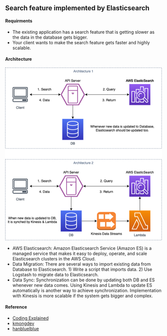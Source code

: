 ## Search feature implemented by Elasticsearch

#### Requirments
- The existing application has a search feature that is getting slower as the data in the database gets bigger.
- Your client wants to make the search feature gets faster and highly scalable.

#### Architecture
![search-elasticsearch](./images/search-elasticsearch.png)
- AWS Elasticsearch: Amazon Elasticsearch Service (Amazon ES) is a managed service that makes it easy to deploy, operate, and scale Elasticsearch clusters in the AWS Cloud.
- Data Migration: There are several ways to import existing data from Database to Elasticsearch. 1) Write a script that imports data. 2) Use Logstash to migrate data to Elasticsearch.
- Data Sync: Synchronization can be done by updating both DB and ES whenever new data comes. Using Kinesis and Lambda to update ES automatically is another way to achieve synchronization. Implementation with Kinesis is more scalable if the system gets bigger and complex.


#### Reference
- [Coding Explained](https://www.youtube.com/watch?v=yZJfsUOHJjg)
- [kmongdev](https://brunch.co.kr/@kmongdev/7)
- [hanbluelblue](https://velog.io/@hanblueblue/Elastic-Search-1)
